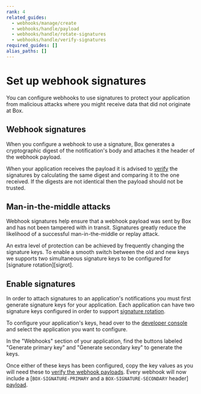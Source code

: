 ```yaml
---
rank: 4
related_guides:
  - webhooks/manage/create
  - webhooks/handle/payload
  - webhooks/handle/rotate-signatures
  - webhooks/handle/verify-signatures
required_guides: []
alias_paths: []
---
```


# Set up webhook signatures

You can configure webhooks to use signatures to protect your application from
malicious attacks where you might receive data that did not originate at Box.

## Webhook signatures

When you configure a webhook to use a signature, Box generates
a cryptographic digest of the notification's body and attaches it the header of
the webhook payload.

When your application receives the payload it is advised to [verify][sigver] the
signatures by calculating the same digest and comparing it to the one received.
If the digests are not identical then the payload should not be trusted.

## Man-in-the-middle attacks

Webhook signatures help ensure that a webhook payload was sent by Box and has
not been tampered with in transit. Signatures greatly reduce the likelihood of a
successful man-in-the-middle or replay attack.

<Message>
  An extra level of protection can be achieved by frequently changing the
  signature keys. To enable a smooth switch between the old and new keys we
  supports two simultaneous signature keys to be configured for
  [signature rotation][sigrot].
</Message>

## Enable signatures

In order to attach signatures to an application's notifications you must first
generate signature keys for your application. Each application can have two
signature keys configured in order to support [signature rotation][sigrot].

To configure your application's keys, head over to the [developer
console][console] and select the application you want to configure.

In the "Webhooks" section of your application, find the buttons labeled
"Generate primary key" and "Generate secondary key" to generate the keys.

Once either of these keys has been configured, copy the key values as you will
need these to [verify the webhook payloads][sigver]. Every webhook will now
include a [`BOX-SIGNATURE-PRIMARY` and a `BOX-SIGNATURE-SECONDARY` header]
[payload].

[payload]: guide://webhooks/handle/payload
[sigrot]: guide://webhooks/handle/rotate-signatures
[sigver]: guide://webhooks/handle/verify-signatures
[console]: https://app.box.com/developers/console
